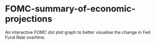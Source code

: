 # FOMC-summary-of-economic-projections
An interactive FOMC dot plot graph to better visualise the change in Fed Fund Rate overtime.
